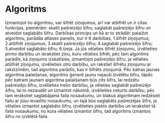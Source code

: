 # Algoritms
Izmantojot šo algoritmu, var šifrēt ziņojumus, arī var atšifrēt un ir citas funkcijas, piemērām: skatīt pašreizējo šifru, saglabāt pašreizējo šifru un atveidot saglabāto šifru. Darbības princips un kā ar to strādāt: palaižot algoritmu, parādās atlases panelis, kur ir 6 darbības, 1.šifrēt ziņojumus; 2.atšifrēt ziņojumus; 3.skatīt pašreizējo šifru; 4.saglabāt pašreizējo šifru; 5.atveidot saglabāto šifru; 6.izeja. Ja jūs vēlaties šifrēt ziņojumu, izvēlieties pirmo darbību un ierakstiet ziņu, kuru vēlaties šifrēt, pēc tam algoritms parādīs, kā ziņojums izskatīsies, izmantojot pašreizējo šifru, ja vēlaties atšifrēt ziņojumu, izvēlieties otro darbību, un rakstīet šifrētu ziņojumu ar rakstzīmēm, tad algoritms parādīs, kas ir šifrēts ziņojumā. Pēc katras jaunas algoritma palaišanas, algoritms ģenerē jaunu nejauši izvēlētu šifru, tāpēc pēc katram jaunam algoritma palaišanam būs cits šifrs, lai redzētu pašreizējo šifru, izvēlieties trešo darbību, ja vēlaties saglabāt pašreizējo šifru, lai to nezaudēt un izmantot nākotnē, izvēlieties ceturto darbību, pēc tam ierakstiet saglabājamā faila nosaukumu, un blakus algoritmam redzēsiet failu ar jūsu ievadīto nosaukumu, un tajā būs saglabāts pašreizējas šifrs, ja vēlaties izmantot saglabāto šifru, izvēlieties piekto darbību un ierakstiet tā faila nosaukumu, no kura vēlaties izmantot šifru, tad algoritms izmantos šifru no izvēlētā faila.
